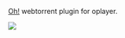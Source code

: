 [Oh!](https://oplayer-p1j0i7azs-shiyiya.vercel.app) webtorrent plugin for oplayer.

![](https://raw.githubusercontent.com/shiyiya/oplayer/main/oplayer.png)
